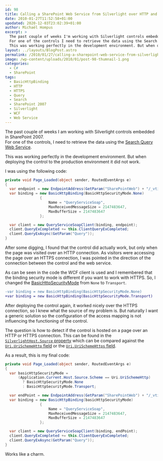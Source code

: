 ```yaml
---
id: 98
title: Calling a SharePoint Web Service from Silverlight over HTTP and HTTPS
date: 2010-01-27T11:52:58+01:00
upodated: 2020-12-03T23:02:39+01:00
author: Michaël Hompus
excerpt: >
  The past couple of weeks I'm working with Silverlight controls embedded in SharePoint 2007.
  For one of the controls I need to retrieve the data using the Search Query Web Service.
  This was working perfectly in the development environment. But when deploying the control to the production environment it didn't work.
layout: ../layouts/BlogPost.astro
permalink: /2010/01/27/calling-a-sharepoint-web-service-from-silverlight-over-http-and-https/
image: /wp-content/uploads/2010/01/post-98-thumnail-1.png
categories:
  - C#
  - SharePoint
tags:
  - BasicHttpBinding
  - HTTP
  - HTTPS
  - Query
  - Search
  - SharePoint 2007
  - Silverlight
  - WCF
  - Web Service
---
```


The past couple of weeks I am working with Silverlight controls embedded in SharePoint 2007.  
For one of the controls, I need to retrieve the data using the [Search Query Web Service][SEARCH_QUERY_WEB_SERVICE].

This was working perfectly in the development environment.
But when deploying the control to the production environment it did not work.

<!--more-->

I was using the following code:

```csharp
private void Page_Loaded(object sender, RoutedEventArgs e)
{
  var endpoint = new EndpointAddress(GetParam("SharePointWeb") + "/_vti_bin/search.asmx");
  var binding = new BasicHttpBinding(BasicHttpSecurityMode.None)
                {
                    Name = "QueryServiceSoap",
                    MaxReceivedMessageSize = 2147483647,
                    MaxBufferSize = 2147483647
                };

  var client = new QueryServiceSoapClient(binding, endpoint);
  client.QueryExCompleted += this.ClientQueryExCompleted;
  client.QueryExAsync(GetParam("Query"));
}
```

After some digging, I found that the control did actually work, but only when the page was visited over an HTTP connection.
As visitors were accessing the page over an HTTPS connection, I was pointed in the direction of the connection between the control and the web service.

As can be seen in the code the WCF client is used and I remembered that the binding security mode is different if you want to work with HTTPS.
So, I changed the [BasicHttpSecurityMode][BASIC_HTTP_SECURITY_MODE] from `None` to `Transport`.

```diff
-var binding = new BasicHttpBinding(BasicHttpSecurityMode.None)
+var binding = new BasicHttpBinding(BasicHttpSecurityMode.Transport)
```

After deploying the control again, it worked nicely over the HTTPS connection, so I knew what the source of my problem is.
But naturally I want a generic solution so the configuration of the access mapping is not influencing the functioning of the control.

The question is how to detect if the control is hosted on a page over an HTTP or HTTPS connection.
This can be found in the [`SilverlightHost.Source` property][SOURCE_PROPERTY] which can be compared against the
[`Uri.UriSchemeHttp` field][URI_SCHEME_HTTP_FIELD] or the [`Uri.UriSchemeHttps` field][URI_SCHEME_HTTPS_FIELD].

As a result, this is my final code:

```csharp
private void Page_Loaded(object sender, RoutedEventArgs e)
{
  var basicHttpSecurityMode =
      (Application.Current.Host.Source.Scheme == Uri.UriSchemeHttp)
        ? BasicHttpSecurityMode.None
        : BasicHttpSecurityMode.Transport;

  var endPoint = new EndpointAddress(GetParam("SharePointWeb") + "/_vti_bin/search.asmx");
  var binding = new BasicHttpBinding(basicHttpSecurityMode)
                {
                    Name = "QueryServiceSoap",
                    MaxReceivedMessageSize = 2147483647,
                    MaxBufferSize = 2147483647
                };

  var client = new QueryServiceSoapClient(binding, endPoint);
  client.QueryExCompleted += this.ClientQueryExCompleted;
  client.QueryExAsync(GetParam("Query"));
}
```

Works like a charm.

[SEARCH_QUERY_WEB_SERVICE]: https://learn.microsoft.com/previous-versions/office/developer/sharepoint-2007/ms543175(v=office.12)
[BASIC_HTTP_SECURITY_MODE]: https://learn.microsoft.com/previous-versions/windows/silverlight/dotnet-windows-silverlight/ms586334(v=vs.95)
[SOURCE_PROPERTY]: https://learn.microsoft.com/previous-versions/windows/silverlight/dotnet-windows-silverlight/cc190409(v=vs.95)
[URI_SCHEME_HTTP_FIELD]: https://learn.microsoft.com/previous-versions/windows/silverlight/dotnet-windows-silverlight/x3fzefx3(v=vs.95)
[URI_SCHEME_HTTPS_FIELD]: https://learn.microsoft.com/previous-versions/windows/silverlight/dotnet-windows-silverlight/3s8hx381(v=vs.95)
